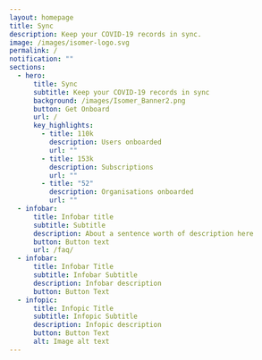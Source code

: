 ```yaml
---
layout: homepage
title: Sync
description: Keep your COVID-19 records in sync.
image: /images/isomer-logo.svg
permalink: /
notification: ""
sections:
  - hero:
      title: Sync
      subtitle: Keep your COVID-19 records in sync
      background: /images/Isomer_Banner2.png
      button: Get Onboard
      url: /
      key_highlights:
        - title: 110k
          description: Users onboarded
          url: ""
        - title: 153k
          description: Subscriptions
          url: ""
        - title: "52"
          description: Organisations onboarded
          url: ""
  - infobar:
      title: Infobar title
      subtitle: Subtitle
      description: About a sentence worth of description here
      button: Button text
      url: /faq/
  - infobar:
      title: Infobar Title
      subtitle: Infobar Subtitle
      description: Infobar description
      button: Button Text
  - infopic:
      title: Infopic Title
      subtitle: Infopic Subtitle
      description: Infopic description
      button: Button Text
      alt: Image alt text
---
```

